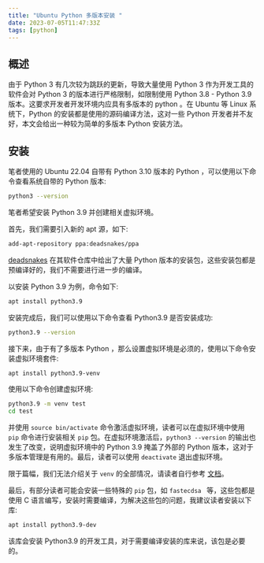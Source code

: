 ```yaml
---
title: "Ubuntu Python 多版本安装 "
date: 2023-07-05T11:47:33Z
tags: [python]
---
```



## 概述

由于 Python 3 有几次较为跳跃的更新，导致大量使用 Python 3 作为开发工具的软件会对 Python 3 的版本进行严格限制，如限制使用 Python 3.8 - Python 3.9 版本。这要求开发者开发环境内应具有多版本的 python 。在 Ubuntu 等 Linux 系统下，Python 的安装都是使用的源码编译方法，这对一些 Python 开发者并不友好，本文会给出一种较为简单的多版本 Python 安装方法。

## 安装

笔者使用的 Ubuntu 22.04 自带有 Python 3.10 版本的 Python ，可以使用以下命令查看系统自带的 Python 版本:

```bash
python3 --version
```

笔者希望安装 Python 3.9 并创建相关虚拟环境。

首先，我们需要引入新的 apt 源，如下:

```bash
add-apt-repository ppa:deadsnakes/ppa
```

[deadsnakes](https://launchpad.net/~deadsnakes/+archive/ubuntu/ppa) 在其软件仓库中给出了大量 Python 版本的安装包，这些安装包都是预编译好的，我们不需要进行进一步的编译。

以安装 Python 3.9 为例，命令如下:

```bash
apt install python3.9
```

安装完成后，我们可以使用以下命令查看 Python3.9 是否安装成功:

```bash
python3.9 --version
```

接下来，由于有了多版本 Python ，那么设置虚拟环境是必须的，使用以下命令安装虚拟环境套件:

```bash
apt install python3.9-venv
```

使用以下命令创建虚拟环境:

```bash
python3.9 -m venv test
cd test
```

并使用 `source bin/activate` 命令激活虚拟环境，读者可以在虚拟环境中使用 `pip` 命令进行安装相关 `pip` 包。在虚拟环境激活后，`python3 --version` 的输出也发生了改变，说明虚拟环境中的 Python 3.9 掩盖了外部的 Python 版本，这对于多版本管理是有用的。最后，读者可以使用 `deactivate` 退出虚拟环境。

限于篇幅，我们无法介绍关于 `venv` 的全部情况，请读者自行参考 [文档](https://docs.python.org/3.12/tutorial/venv.html)。

最后，有部分读者可能会安装一些特殊的 `pip` 包，如 `fastecdsa ` 等，这些包都是使用 C 语言编写，安装时需要编译，为解决这些包的问题，我建议读者安装以下库:

```bash
apt install python3.9-dev
```

该库会安装 Python3.9 的开发工具，对于需要编译安装的库来说，该包是必要的。
